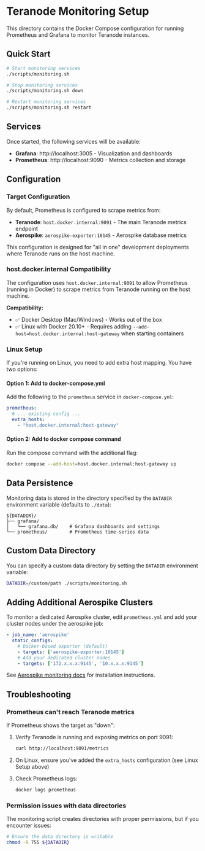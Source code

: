 # Teranode Monitoring Setup

This directory contains the Docker Compose configuration for running Prometheus and Grafana to monitor Teranode instances.

## Quick Start

```bash
# Start monitoring services
./scripts/monitoring.sh

# Stop monitoring services
./scripts/monitoring.sh down

# Restart monitoring services
./scripts/monitoring.sh restart
```

## Services

Once started, the following services will be available:

- **Grafana**: http://localhost:3005 - Visualization and dashboards
- **Prometheus**: http://localhost:9090 - Metrics collection and storage

## Configuration

### Target Configuration

By default, Prometheus is configured to scrape metrics from:
- **Teranode**: `host.docker.internal:9091` - The main Teranode metrics endpoint
- **Aerospike**: `aerospike-exporter:10145` - Aerospike database metrics

This configuration is designed for "all in one" development deployments where Teranode runs on the host machine.

### host.docker.internal Compatibility

The configuration uses `host.docker.internal:9091` to allow Prometheus (running in Docker) to scrape metrics from Teranode running on the host machine.

**Compatibility:**
- ✅ Docker Desktop (Mac/Windows) - Works out of the box
- ✅ Linux with Docker 20.10+ - Requires adding `--add-host=host.docker.internal:host-gateway` when starting containers

### Linux Setup

If you're running on Linux, you need to add extra host mapping. You have two options:

#### Option 1: Add to docker-compose.yml

Add the following to the `prometheus` service in `docker-compose.yml`:

```yaml
prometheus:
  # ... existing config ...
  extra_hosts:
    - "host.docker.internal:host-gateway"
```

#### Option 2: Add to docker compose command

Run the compose command with the additional flag:

```bash
docker compose --add-host=host.docker.internal:host-gateway up
```

## Data Persistence

Monitoring data is stored in the directory specified by the `DATADIR` environment variable (defaults to `./data`):

```
${DATADIR}/
├── grafana/
│   └── grafana.db/    # Grafana dashboards and settings
└── prometheus/        # Prometheus time-series data
```

## Custom Data Directory

You can specify a custom data directory by setting the `DATADIR` environment variable:

```bash
DATADIR=/custom/path ./scripts/monitoring.sh
```

## Adding Additional Aerospike Clusters

To monitor a dedicated Aerospike cluster, edit `prometheus.yml` and add your cluster nodes under the aerospike job:

```yaml
- job_name: 'aerospike'
  static_configs:
    # Docker-based exporter (default)
    - targets: ['aerospike-exporter:10145']
    # Add your dedicated cluster nodes
    - targets: ['172.x.x.x:9145', '10.x.x.x:9145']
```

See [Aerospike monitoring docs](https://aerospike.com/docs/monitorstack/install/linux) for installation instructions.

## Troubleshooting

### Prometheus can't reach Teranode metrics

If Prometheus shows the target as "down":

1. Verify Teranode is running and exposing metrics on port 9091:
   ```bash
   curl http://localhost:9091/metrics
   ```

2. On Linux, ensure you've added the `extra_hosts` configuration (see Linux Setup above)

3. Check Prometheus logs:
   ```bash
   docker logs prometheus
   ```

### Permission issues with data directories

The monitoring script creates directories with proper permissions, but if you encounter issues:

```bash
# Ensure the data directory is writable
chmod -R 755 ${DATADIR}
```
